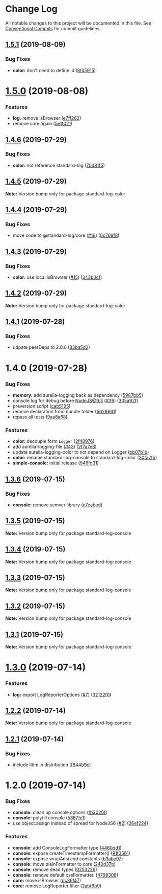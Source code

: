 # Change Log

All notable changes to this project will be documented in this file.
See [Conventional Commits](https://conventionalcommits.org) for commit guidelines.

## [1.5.1](https://github.com/unional/standard-log/compare/standard-log-color@1.5.0...standard-log-color@1.5.1) (2019-08-09)


### Bug Fixes

* **color:** don't need to define id ([8fd5915](https://github.com/unional/standard-log/commit/8fd5915))





# [1.5.0](https://github.com/unional/standard-log/compare/standard-log-color@1.4.6...standard-log-color@1.5.0) (2019-08-08)


### Features

* **log:** remove isBrowser ([e7ff262](https://github.com/unional/standard-log/commit/e7ff262))
* remove core again ([5e1f021](https://github.com/unional/standard-log/commit/5e1f021))





## [1.4.6](https://github.com/unional/standard-log/compare/standard-log-color@1.4.5...standard-log-color@1.4.6) (2019-07-29)


### Bug Fixes

* **color:** not reference standard-log ([70d81f5](https://github.com/unional/standard-log/commit/70d81f5))





## [1.4.5](https://github.com/unional/standard-log/compare/standard-log-color@1.4.4...standard-log-color@1.4.5) (2019-07-29)

**Note:** Version bump only for package standard-log-color





## [1.4.4](https://github.com/unional/standard-log/compare/standard-log-color@1.4.3...standard-log-color@1.4.4) (2019-07-29)


### Bug Fixes

* move code to @standard-log/core ([#16](https://github.com/unional/standard-log/issues/16)) ([0c769f8](https://github.com/unional/standard-log/commit/0c769f8))





## [1.4.3](https://github.com/unional/standard-log/compare/standard-log-color@1.4.2...standard-log-color@1.4.3) (2019-07-29)


### Bug Fixes

* **color:** use local isBrowser ([#15](https://github.com/unional/standard-log/issues/15)) ([343b3cf](https://github.com/unional/standard-log/commit/343b3cf))





## [1.4.2](https://github.com/unional/standard-log/compare/standard-log-color@1.4.1...standard-log-color@1.4.2) (2019-07-29)

**Note:** Version bump only for package standard-log-color





## [1.4.1](https://github.com/unional/standard-log/compare/standard-log-color@1.4.0...standard-log-color@1.4.1) (2019-07-28)


### Bug Fixes

* udpate peerDeps to 2.0.0 ([83ba5d2](https://github.com/unional/standard-log/commit/83ba5d2))





# 1.4.0 (2019-07-28)


### Bug Fixes

* **memory:** add aurelia-logging back as dependency ([5987bb5](https://github.com/unional/standard-log/commit/5987bb5))
* console log for debug before NodeJS@9.3 ([#39](https://github.com/unional/standard-log/issues/39)) ([305a92f](https://github.com/unional/standard-log/commit/305a92f))
* preversion script ([cab5195](https://github.com/unional/standard-log/commit/cab5195))
* remove declaration from bundle folder ([6629661](https://github.com/unional/standard-log/commit/6629661))
* repass all tests ([9aa8a68](https://github.com/unional/standard-log/commit/9aa8a68))


### Features

* **color:** decouple form `Logger` ([2f48976](https://github.com/unional/standard-log/commit/2f48976))
* add aurelia-logging-file ([#43](https://github.com/unional/standard-log/issues/43)) ([2f7a7e8](https://github.com/unional/standard-log/commit/2f7a7e8))
* update aurelia-logging-color to not depend on Logger ([bb07b1b](https://github.com/unional/standard-log/commit/bb07b1b))
* **color:** rename standard-log-console to standard-log-color ([30fa7fb](https://github.com/unional/standard-log/commit/30fa7fb))
* **simple-console:** initial release ([946fd31](https://github.com/unional/standard-log/commit/946fd31))





## [1.3.6](https://github.com/unional/standard-log/compare/standard-log-console@1.3.5...standard-log-console@1.3.6) (2019-07-15)


### Bug Fixes

* **console:** remove semver library ([c7eabed](https://github.com/unional/standard-log/commit/c7eabed))





## [1.3.5](https://github.com/unional/standard-log/compare/standard-log-console@1.3.4...standard-log-console@1.3.5) (2019-07-15)

**Note:** Version bump only for package standard-log-console





## [1.3.4](https://github.com/unional/standard-log/compare/standard-log-console@1.3.3...standard-log-console@1.3.4) (2019-07-15)

**Note:** Version bump only for package standard-log-console





## [1.3.3](https://github.com/unional/standard-log/compare/standard-log-console@1.3.2...standard-log-console@1.3.3) (2019-07-15)

**Note:** Version bump only for package standard-log-console





## [1.3.2](https://github.com/unional/standard-log/compare/standard-log-console@1.3.1...standard-log-console@1.3.2) (2019-07-15)

**Note:** Version bump only for package standard-log-console





## [1.3.1](https://github.com/unional/standard-log/compare/standard-log-console@1.3.0...standard-log-console@1.3.1) (2019-07-15)

**Note:** Version bump only for package standard-log-console





# [1.3.0](https://github.com/unional/standard-log/compare/standard-log-console@1.2.2...standard-log-console@1.3.0) (2019-07-14)


### Features

* **log:** export LogReporterOptions ([#7](https://github.com/unional/standard-log/issues/7)) ([32122f0](https://github.com/unional/standard-log/commit/32122f0))





## [1.2.2](https://github.com/unional/standard-log/compare/standard-log-console@1.2.1...standard-log-console@1.2.2) (2019-07-14)

**Note:** Version bump only for package standard-log-console





## [1.2.1](https://github.com/unional/standard-log/compare/standard-log-console@1.2.0...standard-log-console@1.2.1) (2019-07-14)


### Bug Fixes

* include libm in distribution ([f844b9c](https://github.com/unional/standard-log/commit/f844b9c))





# 1.2.0 (2019-07-14)


### Bug Fixes

* **console:** clean up console options ([fb3020f](https://github.com/unional/standard-log/commit/fb3020f))
* **console:** polyfill console ([5367fe1](https://github.com/unional/standard-log/commit/5367fe1))
* use object.assign instead of spread for NodeJS6 ([#2](https://github.com/unional/standard-log/issues/2)) ([26ef224](https://github.com/unional/standard-log/commit/26ef224))


### Features

* **console:** add ConsoleLogFormatter type ([4460dd1](https://github.com/unional/standard-log/commit/4460dd1))
* **console:** expose createTimestampFormatter() ([91f3561](https://github.com/unional/standard-log/commit/91f3561))
* **console:** expose wrapAnsi and constants ([b3abc07](https://github.com/unional/standard-log/commit/b3abc07))
* **console:** move plainFormatter to core ([242d37b](https://github.com/unional/standard-log/commit/242d37b))
* **console:** remove dead types ([0253226](https://github.com/unional/standard-log/commit/0253226))
* **console:** remove default cssFormatter. ([4799308](https://github.com/unional/standard-log/commit/4799308))
* **core:** move isBrowser ([dc36f47](https://github.com/unional/standard-log/commit/dc36f47))
* **core:** remove LogReporter.filter ([2abf9b9](https://github.com/unional/standard-log/commit/2abf9b9))
